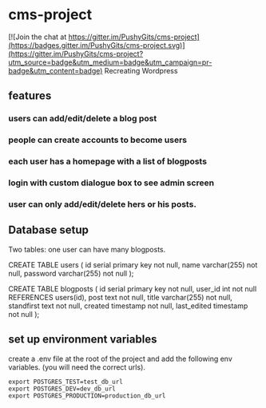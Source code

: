 # cms-project

[![Join the chat at https://gitter.im/PushyGits/cms-project](https://badges.gitter.im/PushyGits/cms-project.svg)](https://gitter.im/PushyGits/cms-project?utm_source=badge&utm_medium=badge&utm_campaign=pr-badge&utm_content=badge)
Recreating Wordpress

## features

### users can add/edit/delete a blog post

### people can create accounts to become users

### each user has a homepage with a list of blogposts

### login with custom dialogue box to see admin screen

### user can only add/edit/delete hers or his posts.


## Database setup

Two tables: one user can have many blogposts.

CREATE TABLE users (
  id serial primary key not null,
  name varchar(255) not null,
  password varchar(255) not null
);

CREATE TABLE blogposts (
  id serial primary key not null,
  user_id int not null REFERENCES users(id),
  post text not null,
  title varchar(255) not null,
  standfirst text not null,
  created timestamp not null,
  last_edited timestamp not null
);

## set up environment variables
create a .env file at the root of the project and add the following env variables. (you will need the correct urls).

```
export POSTGRES_TEST=test_db_url
export POSTGRES_DEV=dev_db_url
export POSTGRES_PRODUCTION=production_db_url

```
